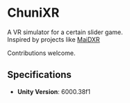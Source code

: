 # ChuniXR

A VR simulator for a certain slider game.<br>
Inspired by projects like [MaiDXR](https://github.com/xiaopeng12138/MaiDXR)

Contributions welcome.

## Specifications

- **Unity Version**: 6000.38f1
